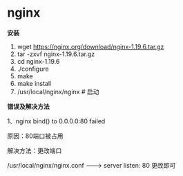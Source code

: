 nginx
=====


**安装**


1. wget https://nginx.org/download/nginx-1.19.6.tar.gz
2. tar -zxvf nginx-1.19.6.tar.gz
3. cd nginx-1.19.6
4. ./configure
5. make
6. make install
7. /usr/local/nginx/nginx # 启动


**错误及解决方法**

1、nginx bind() to 0.0.0.0:80 failed

原因：80端口被占用

解决方法：更改端口

/usr/local/nginx/nginx.conf  ---> server  listen: 80 更改即可
